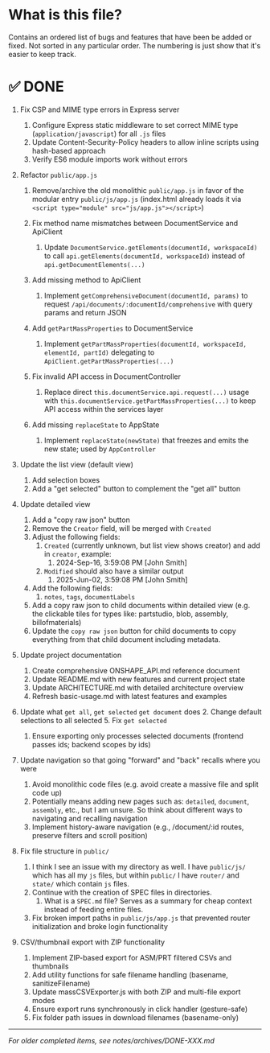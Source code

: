 # What is this file?

Contains an ordered list of bugs and features that have been be added or fixed.
Not sorted in any particular order.
The numbering is just show that it's easier to keep track.

# ✅ DONE

1. Fix CSP and MIME type errors in Express server
   1. Configure Express static middleware to set correct MIME type (`application/javascript`) for all `.js` files
   2. Update Content-Security-Policy headers to allow inline scripts using hash-based approach
   3. Verify ES6 module imports work without errors

1. Refactor `public/app.js`
   1. Remove/archive the old monolithic `public/app.js` in favor of the modular entry `public/js/app.js` (index.html already loads it via `<script type="module" src="js/app.js"></script>`)

   2. Fix method name mismatches between DocumentService and ApiClient
      1. Update `DocumentService.getElements(documentId, workspaceId)` to call `api.getElements(documentId, workspaceId)` instead of `api.getDocumentElements(...)`

   3. Add missing method to ApiClient
      1. Implement `getComprehensiveDocument(documentId, params)` to request `/api/documents/:documentId/comprehensive` with query params and return JSON

   4. Add `getPartMassProperties` to DocumentService
      1. Implement `getPartMassProperties(documentId, workspaceId, elementId, partId)` delegating to `ApiClient.getPartMassProperties(...)`

   5. Fix invalid API access in DocumentController
      1. Replace direct `this.documentService.api.request(...)` usage with `this.documentService.getPartMassProperties(...)` to keep API access within the services layer

   6. Add missing `replaceState` to AppState
      1. Implement `replaceState(newState)` that freezes and emits the new state; used by `AppController`

1. Update the list view (default view)
   1. Add selection boxes
   2. Add a "get selected" button to complement the "get all" button
2. Update detailed view
   1. Add a "copy raw json" button
   2. Remove the `Creator` field, will be merged with `Created`
   3. Adjust the following fields:
      1. `Created` (currently unknown, but list view shows creator) and add in `creator`, example:
         1. 2024-Sep-16, 3:59:08 PM [John Smith]
      2. `Modified` should also have a similar output
         1. 2025-Jun-02, 3:59:08 PM [John Smith]
   4. Add the following fields:
      1. `notes`, `tags`, `documentLabels`
   5. Add a copy raw json to child documents within detailed view (e.g. the clickable tiles for types like: partstudio, blob, assembly, billofmaterials)
   6. Update the `copy raw json` button for child documents to copy everything from that child document including metadata.
3. Update project documentation
   1. Create comprehensive ONSHAPE_API.md reference document
   2. Update README.md with new features and current project state
   3. Update ARCHITECTURE.md with detailed architecture overview
   4. Refresh basic-usage.md with latest features and examples
4. Update what `get all`, `get selected` `get document` does
   2. Change default selections to all selected
   5. Fix `get selected`
      1. Ensure exporting only processes selected documents (frontend passes ids; backend scopes by ids)
5. Update navigation so that going "forward" and "back" recalls where you were
   1. Avoid monolithic code files (e.g. avoid create a massive file and split code up)
   2. Potentially means adding new pages such as: `detailed`, `document`, `assembly`, etc., but I am unsure. So think about different ways to navigating and recalling navigation
   3. Implement history-aware navigation (e.g., /document/:id routes, preserve filters and scroll position)
6. Fix file structure in `public/`
   1. I think I see an issue with my directory as well. I have `public/js/`​ which has all my `js` files, but within `public/` I have `router/` and `state/`​ which contain `js` files.
   2. Continue with the creation of SPEC files in directories.
      1. What is a `SPEC.md` file? Serves as a summary for cheap context instead of feeding entire files.
   3. Fix broken import paths in `public/js/app.js` that prevented router initialization and broke login functionality
7. CSV/thumbnail export with ZIP functionality
   1. Implement ZIP-based export for ASM/PRT filtered CSVs and thumbnails
   2. Add utility functions for safe filename handling (basename, sanitizeFilename)
   3. Update massCSVExporter.js with both ZIP and multi-file export modes
   4. Ensure export runs synchronously in click handler (gesture-safe)
   5. Fix folder path issues in download filenames (basename-only)

---

_For older completed items, see notes/archives/DONE-XXX.md_
